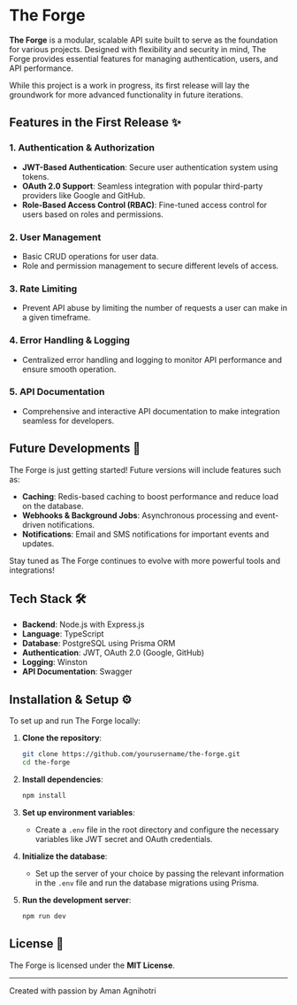 # The Forge

**The Forge** is a modular, scalable API suite built to serve as the foundation for various projects. Designed with flexibility and security in mind, The Forge provides essential features for managing authentication, users, and API performance.

While this project is a work in progress, its first release will lay the groundwork for more advanced functionality in future iterations.

## Features in the First Release ✨

### 1. **Authentication & Authorization**
- **JWT-Based Authentication**: Secure user authentication system using tokens.
- **OAuth 2.0 Support**: Seamless integration with popular third-party providers like Google and GitHub.
- **Role-Based Access Control (RBAC)**: Fine-tuned access control for users based on roles and permissions.

### 2. **User Management**
- Basic CRUD operations for user data.
- Role and permission management to secure different levels of access.

### 3. **Rate Limiting**
- Prevent API abuse by limiting the number of requests a user can make in a given timeframe.

### 4. **Error Handling & Logging**
- Centralized error handling and logging to monitor API performance and ensure smooth operation.

### 5. **API Documentation**
- Comprehensive and interactive API documentation to make integration seamless for developers.

## Future Developments 🔮

The Forge is just getting started! Future versions will include features such as:
- **Caching**: Redis-based caching to boost performance and reduce load on the database.
- **Webhooks & Background Jobs**: Asynchronous processing and event-driven notifications.
- **Notifications**: Email and SMS notifications for important events and updates.

Stay tuned as The Forge continues to evolve with more powerful tools and integrations!

## Tech Stack 🛠️

- **Backend**: Node.js with Express.js
- **Language**: TypeScript
- **Database**: PostgreSQL using Prisma ORM
- **Authentication**: JWT, OAuth 2.0 (Google, GitHub)
- **Logging**: Winston
- **API Documentation**: Swagger

## Installation & Setup ⚙️

To set up and run The Forge locally:

1. **Clone the repository**:
   ```bash
   git clone https://github.com/yourusername/the-forge.git
   cd the-forge

2. **Install dependencies**:
   ```bash
   npm install

3. **Set up environment variables**:
   - Create a `.env` file in the root directory and configure the necessary variables like JWT secret and OAuth credentials.

4. **Initialize the database**:
   - Set up the server of your choice by passing the relevant information in the `.env` file and run the database migrations using Prisma.

5. **Run the development server**:
   ```bash
   npm run dev

## License 📄

The Forge is licensed under the **MIT License**.

---

Created with passion by Aman Agnihotri
